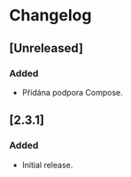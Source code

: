 # Changelog

## [Unreleased]
### Added

- Přidána podpora Compose.

## [2.3.1]
### Added
- Initial release.
